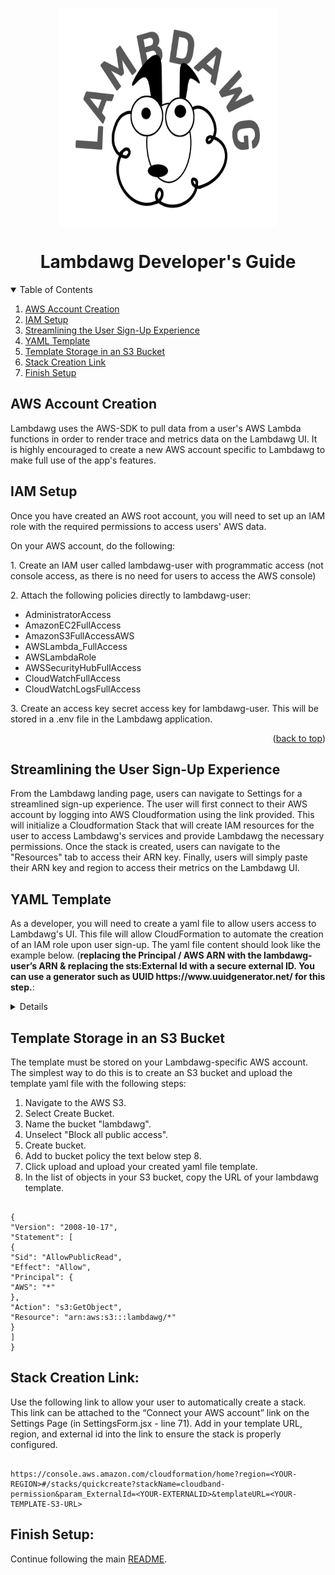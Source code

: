 <!--
*** This ReadMe used the template from https://github.com/othneildrew/Best-README-Template as an inspiration
-->

<a name='readme-top'></a>

<div align='center'>
<img src="https://github.com/oslabs-beta/Lambdawg/blob/dev/src/assets/logo.png?raw=true" height ="350px" width="350px" align="center">
  </a>
<h1>Lambdawg Developer's Guide</h1>

</div>

<details open="open">
  <summary>Table of Contents</summary>
  <ol>
      <li><a href="#aws-account-creation">AWS Account Creation</a></li> 
      <li><a href="#iam-setup">IAM Setup</a></li>      
      <li><a href="#streamlining-the-user-sign-up-experience">Streamlining the User Sign-Up Experience</a></li>
        <li><a href="#yaml-template">YAML Template</a></li>      
        <li><a href="#template-storage-in-an-s3-bucket">Template Storage in an S3 Bucket</a></li>
        <li><a href="#stack-creation-link">Stack Creation Link</a></li>
        <li><a href="#finish-setup">Finish Setup</a></li>         
  </ol>
</details>

## AWS Account Creation

<p>Lambdawg uses the AWS-SDK to pull data from a user's AWS Lambda functions in order to render trace and metrics data on the Lambdawg UI. It is highly encouraged to create a new AWS account specific to Lambdawg to make full use of the app's features. </p>

## IAM Setup

<p>Once you have created an AWS root account, you will need to set up an IAM role with the required permissions to access users' AWS data.</p>

<p>On your AWS account, do the following:</p>

<p>1. Create an IAM user called lambdawg-user with programmatic access (not console access, as there is no need for users to access the AWS console)</p>

<p>2. Attach the following policies directly to lambdawg-user:</p>

<ul>
  <li>AdministratorAccess</li>
  <li>AmazonEC2FullAccess</li>
  <li>AmazonS3FullAccessAWS</li>
  <li>AWSLambda_FullAccess</li>
  <li>AWSLambdaRole</li>
  <li>AWSSecurityHubFullAccess</li>
  <li>CloudWatchFullAccess</li>
  <li>CloudWatchLogsFullAccess</li>
</ul>

<p>3. Create an access key secret access key for lambdawg-user. This will be stored in a .env file in the Lambdawg application.</p>

<p align="right">(<a href="#readme-top">back to top</a>)</p>

## Streamlining the User Sign-Up Experience

<p>From the Lambdawg landing page, users can navigate to Settings for a streamlined sign-up experience. The user will first connect to their AWS account by logging into AWS Cloudformation using the link provided. This will initialize a Cloudformation Stack that will create IAM resources for the user to access Lambdawg's services and provide Lambdawg the necessary permissions. Once the stack is created, users can navigate to the "Resources" tab to access their ARN key. Finally, users will simply paste their ARN key and region to access their metrics on the Lambdawg UI. </p>

## YAML Template

<p>As a developer, you will need to create a yaml file to allow users access to Lambdawg's UI. This file will allow CloudFormation to automate the creation of an IAM role upon user sign-up. The yaml file content should look like the example below. (<b>replacing the Principal / AWS ARN with the lambdawg-user’s ARN & replacing the sts:External Id with a secure external ID. You can use a generator such as UUID https://www.uuidgenerator.net/ for this step.</b>:</p>

<details>
  
```
Description: "CloudFormation stack"

Resources:
LambdawgDelegationRole:
Type: "AWS::IAM::Role"
Properties:
AssumeRolePolicyDocument:
Version: 2012-10-17
Statement: - Effect: Allow
Principal:
AWS: - arn:aws:iam::403777712406:user/lambdawg-user
Action: - "sts:AssumeRole"
Condition:
StringEquals:
"sts:ExternalId": !Ref ExternalId
Path: /
RoleName: LambdawgDelegationRole
Policies: - PolicyName: Resources
PolicyDocument:
Version: 2012-10-17
Statement: - Effect: Allow
Action: "apigateway:GET"
Resource: "_" - Effect: Allow
Action: "apigateway:HEAD"
Resource: "_" - Effect: Allow
Action: "apigateway:OPTIONS"
Resource: "_" - Effect: Allow
Action: "appsync:get_"
Resource: "_" - Effect: Allow
Action: "appsync:list_"
Resource: "_" - Effect: Allow
Action: "athena:list_"
Resource: "_" - Effect: Allow
Action: "athena:batchGet_"
Resource: "_" - Effect: Allow
Action: "athena:getNamedQuery"
Resource: "_" - Effect: Allow
Action: "athena:getQueryExecution"
Resource: "_" - Effect: Allow
Action: "athena:getQueryExecution"
Resource: "_" - Effect: Allow
Action: "autoscaling:describe*"
Resource: "*" - Effect: Allow
Action: "batch:describe*"
Resource: "*" - Effect: Allow
Action: "cloudformation:describe*"
Resource: "*" - Effect: Allow
Action: "cloudformation:get*"
Resource: "*" - Effect: Allow
Action: "cloudformation:list*"
Resource: "*" - Effect: Allow
Action: "cloudfront:get*"
Resource: "*" - Effect: Allow
Action: "cloudfront:list*"
Resource: "*" - Effect: Allow
Action: "cloudwatch:describe*"
Resource: "*" - Effect: Allow
Action: "cloudwatch:list*"
Resource: "*" - Effect: Allow
Action: "dax:describe*"
Resource: "*" - Effect: Allow
Action: "dax:list*"
Resource: "*" - Effect: Allow
Action: "discovery:describe*"
Resource: "*" - Effect: Allow
Action: "discovery:list*"
Resource: "*" - Effect: Allow
Action: "dynamodb:describe*"
Resource: "*" - Effect: Allow
Action: "dynamodb:list*"
Resource: "*" - Effect: Allow
Action: "ec2:describe*"
Resource: "*" - Effect: Allow
Action: "ecs:describe*"
Resource: "*" - Effect: Allow
Action: "ecs:list*"
Resource: "*" - Effect: Allow
Action: "ecr:describe*"
Resource: "*" - Effect: Allow
Action: "ecr:get*"
Resource: "*" - Effect: Allow
Action: "ecr:list*"
Resource: "*" - Effect: Allow
Action: "eks:describe*"
Resource: "*" - Effect: Allow
Action: "eks:list*"
Resource: "*" - Effect: Allow
Action: "elasticache:describe*"
Resource: "*" - Effect: Allow
Action: "elasticache:list*"
Resource: "*" - Effect: Allow
Action: "elasticloadbalancing:describe*"
Resource: "*" - Effect: Allow
Action: "es:describe*"
Resource: "*" - Effect: Allow
Action: "es:list*"
Resource: "*" - Effect: Allow
Action: "events:describe*"
Resource: "*" - Effect: Allow
Action: "events:list*"
Resource: "*" - Effect: Allow
Action: "firehose:describe*"
Resource: "*" - Effect: Allow
Action: "firehose:list*"
Resource: "*" - Effect: Allow
Action: "glacier:describe*"
Resource: "*" - Effect: Allow
Action: "glacier:getDataRetrievalPolicy"
Resource: "_" - Effect: Allow
Action: "glacier:getVaultAccessPolicy"
Resource: "_" - Effect: Allow
Action: "glacier:getVaultLock"
Resource: "_" - Effect: Allow
Action: "glacier:getVaultNotifications"
Resource: "_" - Effect: Allow
Action: "glacier:listTagsForVault"
Resource: "_" - Effect: Allow
Action: "glacier:listVaults"
Resource: "_" - Effect: Allow
Action: "iot:describe*"
Resource: "*" - Effect: Allow
Action: "iot:get*"
Resource: "*" - Effect: Allow
Action: "iot:list*"
Resource: "*" - Effect: Allow
Action: "kinesis:describe*"
Resource: "*" - Effect: Allow
Action: "kinesis:list*"
Resource: "*" - Effect: Allow
Action: "kinesisanalytics:describe*"
Resource: "*" - Effect: Allow
Action: "kinesisanalytics:list*"
Resource: "*" - Effect: Allow
Action: "lambda:listFunctions"
Resource: "_" - Effect: Allow
Action: "lambda:listTags"
Resource: "_" - Effect: Allow
Action: "rds:describe*"
Resource: "*" - Effect: Allow
Action: "rds:list*"
Resource: "*" - Effect: Allow
Action: "route53:list*"
Resource: "*" - Effect: Allow
Action: "route53:get*"
Resource: "*" - Effect: Allow
Action: "s3:getBucket*"
Resource: "*" - Effect: Allow
Action: "s3:list*"
Resource: "*" - Effect: Allow
Action: "sdb:domainMetadata"
Resource: "_" - Effect: Allow
Action: "sdb:get_"
Resource: "_" - Effect: Allow
Action: "sdb:list_"
Resource: "_" - Effect: Allow
Action: "sns:get_"
Resource: "_" - Effect: Allow
Action: "sns:list_"
Resource: "_" - Effect: Allow
Action: "sqs:get_"
Resource: "_" - Effect: Allow
Action: "sqs:list_"
Resource: "_" - Effect: Allow
Action: "states:describe_"
Resource: "_" - Effect: Allow
Action: "states:get_"
Resource: "_" - Effect: Allow
Action: "states:list_"
Resource: "_" - Effect: Allow
Action: "tag:get_"
Resource: "_" - PolicyName: Logs
PolicyDocument:
Version: 2012-10-17
Statement: - Effect: Allow
Action: "logs:deleteSubscriptionFilter"
Resource: "_" - Effect: Allow
Action: "logs:describeLogStreams"
Resource: "_" - Effect: Allow
Action: "logs:describeSubscriptionFilters"
Resource: "_" - Effect: Allow
Action: "logs:filterLogEvents"
Resource: "_" - Effect: Allow
Action: "logs:putSubscriptionFilter"
Resource: "_" - Effect: Allow
Action: "logs:startQuery"
Resource: "_" - Effect: Allow
Action: "logs:stopQuery"
Resource: "_" - PolicyName: Metrics
PolicyDocument:
Version: 2012-10-17
Statement: - Effect: Allow
Action: "cloudwatch:get*"
Resource: "*" - PolicyName: Traces
PolicyDocument:
Version: 2012-10-17
Statement: - Effect: Allow
Action: "xray:batch*"
Resource: "*" - Effect: Allow
Action: "xray:get*"
Resource: "*"
Parameters:
ExternalId:
Description: "The external ID for the LAMBDAWG delegation role"
Type: String

Outputs:
Version:
Description: LAMBDAWG CF template version
Value: 2020-02-06
LambdawgDelegationRoleArn:
Description: "The ARN for the LAMBDAWG delegation role"
Value: !GetAtt - LambdawgDelegationRole - Arn

```

</details>


## Template Storage in an S3 Bucket

<p>The template must be stored on your Lambdawg-specific AWS account.  The simplest way to do this is to create an S3 bucket and upload the template yaml file with the following steps:</p>

<ol>
  <li>Navigate to the AWS S3.</li>
  <li>Select Create Bucket.</li>
  <li>Name the bucket "lambdawg".</li>
  <li>Unselect "Block all public access".</li>
  <li>Create bucket.</li>
  <li>Add to bucket policy the text below step 8.</li>
  <li>Click upload and upload your created yaml file template.</li>
  <li>In the list of objects in your S3 bucket, copy the URL of your lambdawg template.</li>
 </ol>

```

{
"Version": "2008-10-17",
"Statement": [
{
"Sid": "AllowPublicRead",
"Effect": "Allow",
"Principal": {
"AWS": "*"
},
"Action": "s3:GetObject",
"Resource": "arn:aws:s3:::lambdawg/*"
}
]
}

```

## Stack Creation Link:
<p>Use the following link to allow your user to automatically create a stack. This link can be attached to the “Connect your AWS account” link on the Settings Page (in SettingsForm.jsx - line 71). Add in your template URL, region, and external id into the link to ensure the stack is properly configured.</p>

```

https://console.aws.amazon.com/cloudformation/home?region=<YOUR-REGION>#/stacks/quickcreate?stackName=cloudband-permission&param_ExternalId=<YOUR-EXTERNALID>&templateURL=<YOUR-TEMPLATE-S3-URL>

```

## Finish Setup:

Continue following the main [README](https://github.com/oslabs-beta/lambdawg/blob/dev/README.md).
```
